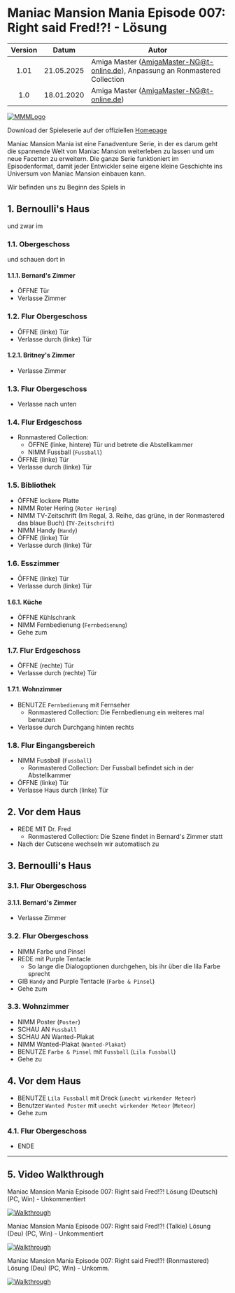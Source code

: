 # Maniac Mansion Mania Episode 007: Right said Fred!?! - Lösung

| Version | Datum      | Autor
|:-------:|------------|-------------------------------------------
|  1.01   | 21.05.2025 | Amiga Master (AmigaMaster-NG@t-online.de), Anpassung an Ronmastered Collection
|  1.0    | 18.01.2020 | Amiga Master (AmigaMaster-NG@t-online.de)

[![MMMLogo](https://www.maniac-mansion-mania.com/banner/banner.png)](https://www.maniac-mansion-mania.com)

Download der Spieleserie auf der offiziellen [Homepage](https://www.maniac-mansion-mania.com)

Maniac Mansion Mania ist eine Fanadventure Serie, in der es darum geht die spannende Welt von Maniac Mansion weiterleben zu lassen und um neue Facetten zu erweitern. Die ganze Serie funktioniert im Episodenformat, damit jeder Entwickler seine eigene kleine Geschichte ins Universum von Maniac Mansion einbauen kann.

Wir befinden uns zu Beginn des Spiels in

## 1. Bernoulli's Haus

und zwar im

### 1.1. Obergeschoss

und schauen dort in

#### 1.1.1. Bernard's Zimmer

- ÖFFNE Tür
- Verlasse Zimmer

### 1.2. Flur Obergeschoss

- ÖFFNE (linke) Tür
- Verlasse durch (linke) Tür

#### 1.2.1. Britney's Zimmer

- Verlasse Zimmer

### 1.3. Flur Obergeschoss

- Verlasse nach unten

### 1.4. Flur Erdgeschoss

- Ronmastered Collection:
  - ÖFFNE (linke, hintere) Tür und betrete die Abstellkammer
  - NIMM Fussball (`Fussball`)
- ÖFFNE (linke) Tür
- Verlasse durch (linke) Tür

### 1.5. Bibliothek

- ÖFFNE lockere Platte
- NIMM Roter Hering (`Roter Hering`)
- NIMM TV-Zeitschrift (Im Regal, 3. Reihe, das grüne, in der Ronmastered das blaue Buch) (`TV-Zeitschrift`)
- NIMM Handy (`Handy`)
- ÖFFNE (linke) Tür
- Verlasse durch (linke) Tür

### 1.6. Esszimmer

- ÖFFNE (linke) Tür
- Verlasse durch (linke) Tür

#### 1.6.1. Küche

- ÖFFNE Kühlschrank
- NIMM Fernbedienung (`Fernbedienung`)
- Gehe zum

### 1.7. Flur Erdgeschoss

- ÖFFNE (rechte) Tür
- Verlasse durch (rechte) Tür

#### 1.7.1. Wohnzimmer

- BENUTZE `Fernbedienung` mit Fernseher
  - Ronmastered Collection: Die Fernbedienung ein weiteres mal benutzen
- Verlasse durch Durchgang hinten rechts

### 1.8. Flur Eingangsbereich

- NIMM Fussball (`Fussball`)
  - Ronmastered Collection: Der Fussball befindet sich in der Abstellkammer
- ÖFFNE (linke) Tür
- Verlasse Haus durch (linke) Tür

## 2. Vor dem Haus

- REDE MIT Dr. Fred
  - Ronmastered Collection: Die Szene findet in Bernard's Zimmer statt
- Nach der Cutscene wechseln wir automatisch zu

## 3. Bernoulli's Haus

### 3.1. Flur Obergeschoss

#### 3.1.1. Bernard's Zimmer

- Verlasse Zimmer

### 3.2. Flur Obergeschoss

- NIMM Farbe und Pinsel
- REDE mit Purple Tentacle
  - So lange die Dialogoptionen durchgehen, bis ihr über die lila Farbe sprecht
- GIB `Handy` and Purple Tentacle (`Farbe & Pinsel`)
- Gehe zum

### 3.3. Wohnzimmer

- NIMM Poster (`Poster`)
- SCHAU AN `Fussball`
- SCHAU AN Wanted-Plakat
- NIMM Wanted-Plakat (`Wanted-Plakat`)
- BENUTZE `Farbe & Pinsel` mit `Fussball` (`Lila Fussball`)
- Gehe zu

## 4. Vor dem Haus

- BENUTZE `Lila Fussball` mit Dreck (`unecht wirkender Meteor`)
- Benutzer `Wanted Poster` mit `unecht wirkender Meteor` (`Meteor`)
- Gehe zum

### 4.1. Flur Obergeschoss

- ENDE

--------------------------------------------------------------------------------

## 5. Video Walkthrough

Maniac Mansion Mania Episode 007: Right said Fred!?! Lösung (Deutsch) (PC, Win) - Unkommentiert

[![Walkthrough](https://img.youtube.com/vi/ilYMGBA5Gz4/0.jpg)](https://www.youtube.com/watch?v=ilYMGBA5Gz4)

Maniac Mansion Mania Episode 007: Right said Fred!?! (Talkie) Lösung (Deu) (PC, Win) - Unkommentiert

[![Walkthrough](https://img.youtube.com/vi/vvj9ilPHuNo/0.jpg)](https://www.youtube.com/watch?v=vvj9ilPHuNo)

Maniac Mansion Mania Episode 007: Right said Fred!?! (Ronmastered) Lösung (Deu) (PC, Win) - Unkomm.

[![Walkthrough](https://img.youtube.com/vi/yotA2j8fPb4/0.jpg)](https://www.youtube.com/watch?v=yotA2j8fPb4)
